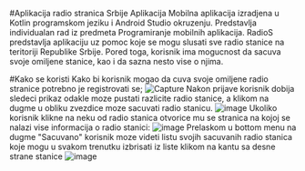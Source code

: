 #Aplikacija radio stranica Srbije
Aplikacija
Mobilna aplikacija izradjena u Kotlin programskom jeziku i Android Studio okruzenju. Predstavlja individualan rad iz predmeta Programiranje mobilnih aplikacija.
RadioS predstavlja aplikaciju uz pomoc koje se mogu slusati sve radio stanice na teritoriji Republike Srbije.
Pored toga, korisnik ima mogucnost da sacuva svoje omiljene stanice, kao i da sazna nesto vise o njima.

#Kako se koristi
Kako bi korisnik mogao da cuva svoje omiljene radio stranice potrebno je registrovati se\;
![Capture](https://user-images.githubusercontent.com/72694696/221599786-af08e09b-9777-44cf-bed7-5178e45fc97c.JPG)
Nakon prijave korisnik dobija sledeci prikaz odakle moze pustati razlicite radio stanice, a klikom na dugme u obliku zvezdice moze sacuvati radio stanicu.
![image](https://user-images.githubusercontent.com/72694696/221602232-941d6eea-f17a-42f7-b203-fd321299538b.png)
Ukoliko korisnik klikne na neku od radio stanica otvorice mu se stranica na kojoj se nalazi vise informacija o radio stanici:
![image](https://user-images.githubusercontent.com/72694696/221602657-d2df5cfe-1104-460d-b4e1-1900e842e88b.png)
Prelaskom u bottom menu na dugme "Sacuvano" korisnik moze videti listu svojih sacuvanih radio stanica koje mogu u svakom trenutku izbrisati iz liste klikom na kantu sa desne strane stanice
![image](https://user-images.githubusercontent.com/72694696/221603041-2d8c4614-5c7e-4a0d-9d7e-759305dfa74f.png)
